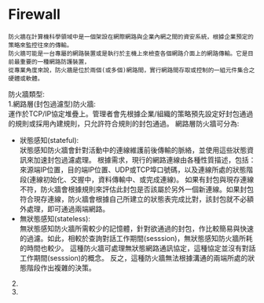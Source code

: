 # Firewall
```
防火牆在計算機科學領域中是一個架設在網際網路與企業內網之間的資安系統，根據企業預定的策略來監控往來的傳輸。
防火牆可能是一台專屬的網路裝置或是執行於主機上來檢查各個網路介面上的網路傳輸。它是目前最重要的一種網路防護裝置，
從專業角度來說，防火牆是位於兩個(或多個)網路間，實行網路間存取或控制的一組元件集合之硬體或軟體。
```
防火牆類型:  
1.網路層(封包過濾型)防火牆:  
運作於TCP/IP協定堆疊上。管理者會先根據企業/組織的策略預先設定好封包通過的規則或採用內建規則，只允許符合規則的封包通過。
網路層防火牆可分為:  
* 狀態感知(stateful):  
狀態感知防火牆會針對活動中的連線維護前後傳輸的脈絡，並使用這些狀態資訊來加速封包過濾處理。
根據需求，現行的網路連線由各種性質描述，包括：來源端IP位置，目的端IP位置、UDP或TCP埠口號碼，以及連線所處的狀態階段(連線初始化、交握中，資料傳輸中、或完成連線)。
如果有封包與現存連線不符，防火牆會根據規則來評估此封包是否該屬於另外一個新連線。如果封包符合現存連線，防火牆會根據自己所建立的狀態表完成比對，該封包就不必額外處理，即可通過兩端網路。
* 無狀態感知(stateless):  
無狀態感知防火牆所需較少的記憶體，針對欲通過的封包，作比較簡易與快速的過濾。如此，相較於查詢對話工作期間(sesssion)，無狀態感知防火牆所耗的時間也較少。
這種防火牆可處理無狀態網路通訊協定，這種協定並沒有對話工作期間(sesssion)的概念。
反之，這種防火牆無法根據溝通的兩端所處的狀態階段作出複雜的決策。
2.
3.
